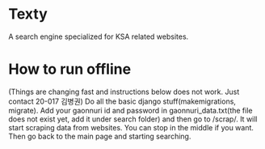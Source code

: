# Texty
A search engine specialized for KSA related websites.
# How to run offline
(Things are changing fast and instructions below does not work. Just contact 20-017 김병권)
Do all the basic django stuff(makemigrations, migrate). Add your gaonnuri id and password in gaonnuri_data.txt(the file does not exist yet, add it under search folder) and then go to /scrap/. It will start scraping data from websites. You can stop in the middle if you want. Then go back to the main page and starting searching.
